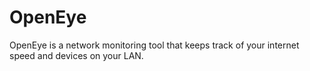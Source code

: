 # OpenEye
OpenEye is a network monitoring tool that keeps track of your internet speed and devices on your LAN. 
